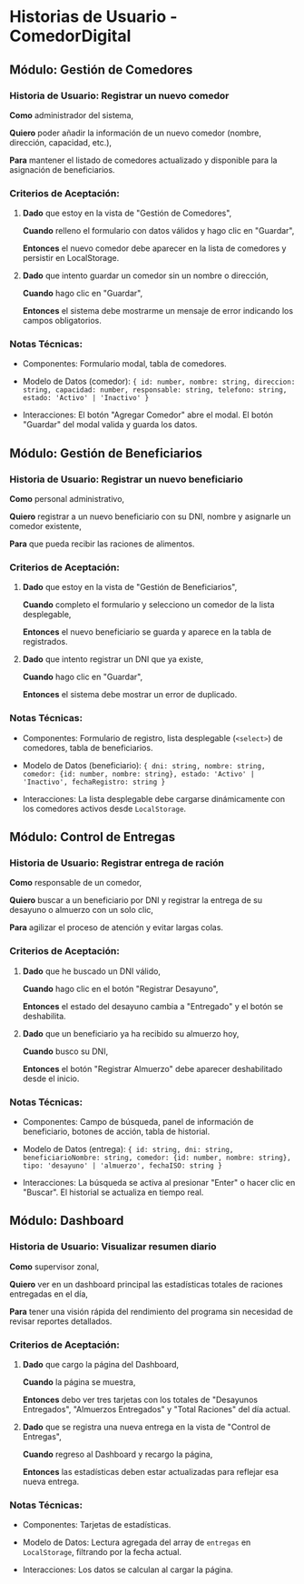 # Historias de Usuario - ComedorDigital
## Módulo: Gestión de Comedores
### Historia de Usuario: Registrar un nuevo comedor
**Como** administrador del sistema,

**Quiero** poder añadir la información de un nuevo comedor (nombre, dirección, capacidad, etc.),

**Para** mantener el listado de comedores actualizado y disponible para la asignación de beneficiarios.

### Criterios de Aceptación:
1. **Dado** que estoy en la vista de "Gestión de Comedores",

    **Cuando** relleno el formulario con datos válidos y hago clic en "Guardar",

    **Entonces** el nuevo comedor debe aparecer en la lista de comedores y persistir en LocalStorage.

2. **Dado** que intento guardar un comedor sin un nombre o dirección,

    **Cuando** hago clic en "Guardar",

    **Entonces** el sistema debe mostrarme un mensaje de error indicando los campos obligatorios.

### Notas Técnicas:
* Componentes: Formulario modal, tabla de comedores.

* Modelo de Datos (comedor): ```{ id: number, nombre: string, direccion: string, capacidad: number, responsable: string, telefono: string, estado: 'Activo' | 'Inactivo' }```

* Interacciones: El botón "Agregar Comedor" abre el modal. El botón "Guardar" del modal valida y guarda los datos.

## Módulo: Gestión de Beneficiarios
### Historia de Usuario: Registrar un nuevo beneficiario
**Como** personal administrativo,

**Quiero** registrar a un nuevo beneficiario con su DNI, nombre y asignarle un comedor existente,

**Para** que pueda recibir las raciones de alimentos.

### Criterios de Aceptación:
1. **Dado** que estoy en la vista de "Gestión de Beneficiarios",

    **Cuando** completo el formulario y selecciono un comedor de la lista desplegable,

    **Entonces** el nuevo beneficiario se guarda y aparece en la tabla de registrados.

2. **Dado** que intento registrar un DNI que ya existe,

    **Cuando** hago clic en "Guardar",

    **Entonces** el sistema debe mostrar un error de duplicado.

### Notas Técnicas:
* Componentes: Formulario de registro, lista desplegable (```<select>```) de comedores, tabla de beneficiarios.

* Modelo de Datos (beneficiario): ```{ dni: string, nombre: string, comedor: {id: number, nombre: string}, estado: 'Activo' | 'Inactivo', fechaRegistro: string }```

* Interacciones: La lista desplegable debe cargarse dinámicamente con los comedores activos desde ```LocalStorage```.

## Módulo: Control de Entregas
### Historia de Usuario: Registrar entrega de ración
**Como** responsable de un comedor,

**Quiero** buscar a un beneficiario por DNI y registrar la entrega de su desayuno o almuerzo con un solo clic,

**Para** agilizar el proceso de atención y evitar largas colas.

### Criterios de Aceptación:
1. **Dado** que he buscado un DNI válido,

    **Cuando** hago clic en el botón "Registrar Desayuno",

    **Entonces** el estado del desayuno cambia a "Entregado" y el botón se deshabilita.

2. **Dado** que un beneficiario ya ha recibido su almuerzo hoy,

    **Cuando** busco su DNI,

    **Entonces** el botón "Registrar Almuerzo" debe aparecer deshabilitado desde el inicio.

### Notas Técnicas:
* Componentes: Campo de búsqueda, panel de información de beneficiario, botones de acción, tabla de historial.

* Modelo de Datos (entrega): ```{ id: string, dni: string, beneficiarioNombre: string, comedor: {id: number, nombre: string}, tipo: 'desayuno' | 'almuerzo', fechaISO: string }```

* Interacciones: La búsqueda se activa al presionar "Enter" o hacer clic en "Buscar". El historial se actualiza en tiempo real.

## Módulo: Dashboard
### Historia de Usuario: Visualizar resumen diario
**Como** supervisor zonal,

**Quiero** ver en un dashboard principal las estadísticas totales de raciones entregadas en el día,

**Para** tener una visión rápida del rendimiento del programa sin necesidad de revisar reportes detallados.

### Criterios de Aceptación:
1. **Dado** que cargo la página del Dashboard,

    **Cuando** la página se muestra,
    
    **Entonces** debo ver tres tarjetas con los totales de "Desayunos Entregados", "Almuerzos Entregados" y "Total Raciones" del día actual.

2. **Dado** que se registra una nueva entrega en la vista de "Control de Entregas",

    **Cuando** regreso al Dashboard y recargo la página,

    **Entonces** las estadísticas deben estar actualizadas para reflejar esa nueva entrega.

### Notas Técnicas:
* Componentes: Tarjetas de estadísticas.

* Modelo de Datos: Lectura agregada del array de ```entregas``` en ```LocalStorage```, filtrando por la fecha actual.

* Interacciones: Los datos se calculan al cargar la página.
